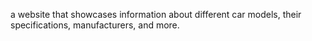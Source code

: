 a website that showcases information about different car models, their specifications, manufacturers, and more.